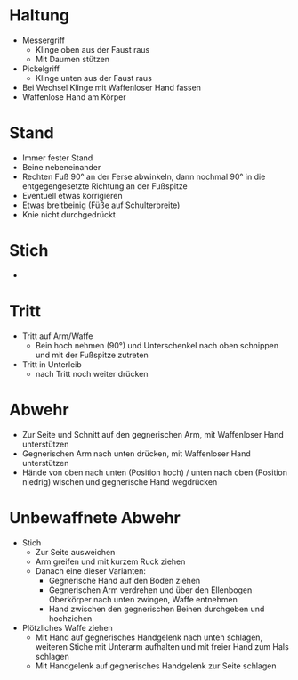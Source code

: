 # Haltung

- Messergriff
	- Klinge oben aus der Faust raus
	- Mit Daumen stützen
- Pickelgriff
	- Klinge unten aus der Faust raus
- Bei Wechsel Klinge mit Waffenloser Hand fassen
- Waffenlose Hand am Körper

# Stand

- Immer fester Stand
- Beine nebeneinander
- Rechten Fuß 90° an der Ferse abwinkeln, dann nochmal 90° in die entgegengesetzte Richtung an der Fußspitze
- Eventuell etwas korrigieren
- Etwas breitbeinig (Füße auf Schulterbreite)
- Knie nicht durchgedrückt

# Stich

- 

# Tritt

- Tritt auf Arm/Waffe
	- Bein hoch nehmen (90°) und Unterschenkel nach oben schnippen und mit der Fußspitze zutreten
- Tritt in Unterleib
	- nach Tritt noch weiter drücken

# Abwehr

- Zur Seite und Schnitt auf den gegnerischen Arm, mit Waffenloser Hand unterstützen
- Gegnerischen Arm nach unten drücken, mit Waffenloser Hand unterstützen
- Hände von oben nach unten (Position hoch) / unten nach oben (Position niedrig) wischen und gegnerische Hand wegdrücken

# Unbewaffnete Abwehr

- Stich
	- Zur Seite ausweichen
	- Arm greifen und mit kurzem Ruck ziehen
	- Danach eine dieser Varianten:
		- Gegnerische Hand auf den Boden ziehen
		- Gegnerischen Arm verdrehen und über den Ellenbogen Oberkörper nach unten zwingen, Waffe entnehmen
		- Hand zwischen den gegnerischen Beinen durchgeben und hochziehen
- Plötzliches Waffe ziehen
	- Mit Hand auf gegnerisches Handgelenk nach unten schlagen, weiteren Stiche mit Unterarm aufhalten und mit freier Hand zum Hals schlagen
	- Mit Handgelenk auf gegnerisches Handgelenk zur Seite schlagen

